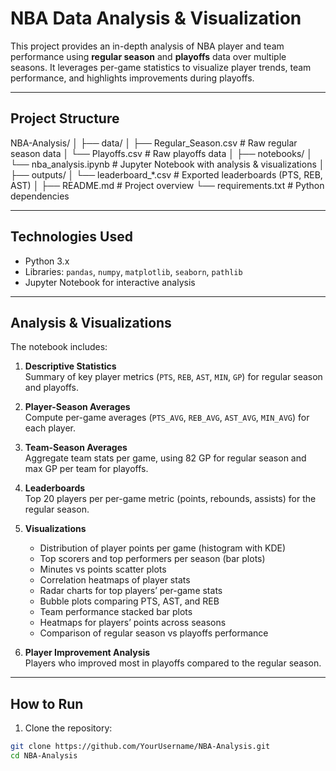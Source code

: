 # NBA Data Analysis & Visualization

This project provides an in-depth analysis of NBA player and team performance using **regular season** and **playoffs** data over multiple seasons. It leverages per-game statistics to visualize player trends, team performance, and highlights improvements during playoffs.

---

## Project Structure
NBA-Analysis/
│
├── data/
│ ├── Regular_Season.csv # Raw regular season data
│ └── Playoffs.csv # Raw playoffs data
│
├── notebooks/
│ └── nba_analysis.ipynb # Jupyter Notebook with analysis & visualizations
│
├── outputs/
│ └── leaderboard_*.csv # Exported leaderboards (PTS, REB, AST)
│
├── README.md # Project overview
└── requirements.txt # Python dependencies


---

## Technologies Used

- Python 3.x  
- Libraries: `pandas`, `numpy`, `matplotlib`, `seaborn`, `pathlib`  
- Jupyter Notebook for interactive analysis

---

## Analysis & Visualizations

The notebook includes:

1. **Descriptive Statistics**  
   Summary of key player metrics (`PTS`, `REB`, `AST`, `MIN`, `GP`) for regular season and playoffs.

2. **Player-Season Averages**  
   Compute per-game averages (`PTS_AVG`, `REB_AVG`, `AST_AVG`, `MIN_AVG`) for each player.

3. **Team-Season Averages**  
   Aggregate team stats per game, using 82 GP for regular season and max GP per team for playoffs.

4. **Leaderboards**  
   Top 20 players per per-game metric (points, rebounds, assists) for the regular season.

5. **Visualizations**  
   - Distribution of player points per game (histogram with KDE)  
   - Top scorers and top performers per season (bar plots)  
   - Minutes vs points scatter plots  
   - Correlation heatmaps of player stats  
   - Radar charts for top players’ per-game stats  
   - Bubble plots comparing PTS, AST, and REB  
   - Team performance stacked bar plots  
   - Heatmaps for players’ points across seasons  
   - Comparison of regular season vs playoffs performance  

6. **Player Improvement Analysis**  
   Players who improved most in playoffs compared to the regular season.

---

## How to Run
1. Clone the repository:
```bash
git clone https://github.com/YourUsername/NBA-Analysis.git
cd NBA-Analysis


